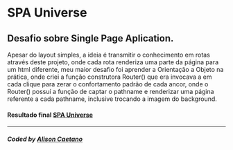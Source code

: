 # SPA Universe

## Desafio sobre Single Page Aplication.

Apesar do layout simples, a ideia é transmitir o conhecimento em rotas através deste projeto, onde cada rota renderiza uma parte da página para um html diferente, meu maior desafio foi aprender a Orientação a Objeto na prática, onde criei a função construtora Router() que era invocava a em cada clique para zerar o confortamento padrão de cada ancor, onde o Router() possuí a função de captar o pathname e renderizar uma página referente a cada pathname, inclusive trocando a imagem do background.

#### Resultado final <a href="https://universe-spa.vercel.app/"> SPA Universe</a>

---

##### Coded by <a href="https://www.linkedin.com/in/alisoncaetano/">Alison Caetano</a>
